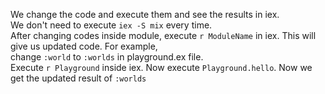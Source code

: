 We change the code and execute them and see the results in iex.  
We don't need to execute `iex -S mix` every time.  
After changing codes inside module, execute `r ModuleName` in iex. This will give us updated code.
For example,  
change `:world` to `:worlds` in playground.ex file.  
Execute `r Playground` inside iex.
Now execute `Playground.hello`.
Now we get the updated result of `:worlds`